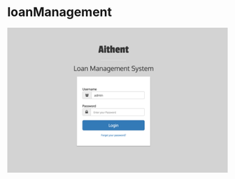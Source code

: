 # loanManagement
![image](https://github.com/Xieyan/loanManagement/blob/master/screenshots/LoginPage.png) 

